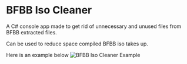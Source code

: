 # BFBB Iso Cleaner
 A C# console app made to get rid of unnecessary and unused files from BFBB extracted files.
 
 Can be used to reduce space compiled BFBB iso takes up.

 Here is an example below
![BFBB Iso Cleaner Example](https://user-images.githubusercontent.com/92261372/142503357-61c40de3-09d3-49ea-a3c3-90537e710b3d.png)
